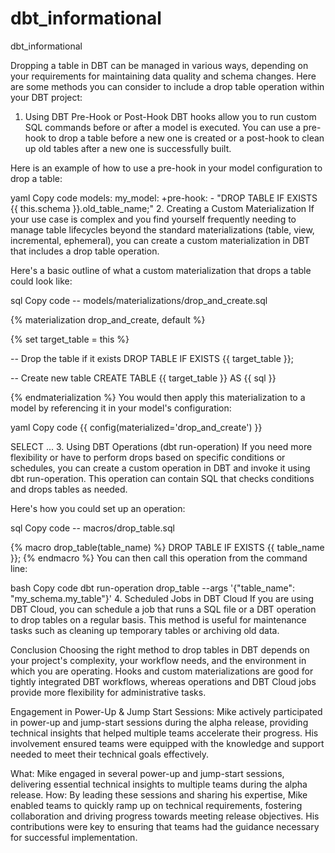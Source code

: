 # dbt_informational
dbt_informational

Dropping a table in DBT can be managed in various ways, depending on your requirements for maintaining data quality and schema changes. Here are some methods you can consider to include a drop table operation within your DBT project:

1. Using DBT Pre-Hook or Post-Hook
DBT hooks allow you to run custom SQL commands before or after a model is executed. You can use a pre-hook to drop a table before a new one is created or a post-hook to clean up old tables after a new one is successfully built.

Here is an example of how to use a pre-hook in your model configuration to drop a table:

yaml
Copy code
models:
  my_model:
    +pre-hook:
      - "DROP TABLE IF EXISTS {{ this.schema }}.old_table_name;"
2. Creating a Custom Materialization
If your use case is complex and you find yourself frequently needing to manage table lifecycles beyond the standard materializations (table, view, incremental, ephemeral), you can create a custom materialization in DBT that includes a drop table operation.

Here's a basic outline of what a custom materialization that drops a table could look like:

sql
Copy code
-- models/materializations/drop_and_create.sql

{% materialization drop_and_create, default %}

{% set target_table = this %}

-- Drop the table if it exists
DROP TABLE IF EXISTS {{ target_table }};

-- Create new table
CREATE TABLE {{ target_table }}
AS
{{ sql }}

{% endmaterialization %}
You would then apply this materialization to a model by referencing it in your model's configuration:

yaml
Copy code
{{ config(materialized='drop_and_create') }}

SELECT ...
3. Using DBT Operations (dbt run-operation)
If you need more flexibility or have to perform drops based on specific conditions or schedules, you can create a custom operation in DBT and invoke it using dbt run-operation. This operation can contain SQL that checks conditions and drops tables as needed.

Here's how you could set up an operation:

sql
Copy code
-- macros/drop_table.sql

{% macro drop_table(table_name) %}
    DROP TABLE IF EXISTS {{ table_name }};
{% endmacro %}
You can then call this operation from the command line:

bash
Copy code
dbt run-operation drop_table --args '{"table_name": "my_schema.my_table"}'
4. Scheduled Jobs in DBT Cloud
If you are using DBT Cloud, you can schedule a job that runs a SQL file or a DBT operation to drop tables on a regular basis. This method is useful for maintenance tasks such as cleaning up temporary tables or archiving old data.

Conclusion
Choosing the right method to drop tables in DBT depends on your project's complexity, your workflow needs, and the environment in which you are operating. Hooks and custom materializations are good for tightly integrated DBT workflows, whereas operations and DBT Cloud jobs provide more flexibility for administrative tasks.

Engagement in Power-Up & Jump Start Sessions: Mike actively participated in power-up and jump-start sessions during the alpha release, providing technical insights that helped multiple teams accelerate their progress. His involvement ensured teams were equipped with the knowledge and support needed to meet their technical goals effectively.

What: Mike engaged in several power-up and jump-start sessions, delivering essential technical insights to multiple teams during the alpha release.
How: By leading these sessions and sharing his expertise, Mike enabled teams to quickly ramp up on technical requirements, fostering collaboration and driving progress towards meeting release objectives. His contributions were key to ensuring that teams had the guidance necessary for successful implementation.

